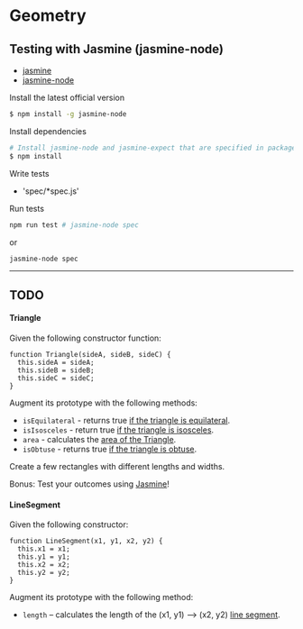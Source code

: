 # Geometry

## Testing with Jasmine (jasmine-node)

- [jasmine](http://jasmine.github.io/2.0/introduction.html)
- [jasmine-node](https://github.com/mhevery/jasmine-node)

Install the latest official version

```bash
$ npm install -g jasmine-node
```

Install dependencies

```bash
# Install jasmine-node and jasmine-expect that are specified in package.json
$ npm install
```

Write tests

- 'spec/*spec.js'

Run tests

```bash
npm run test # jasmine-node spec
```

or

```bash
jasmine-node spec
```

---

## TODO

#### Triangle

Given the following constructor function:

```
function Triangle(sideA, sideB, sideC) {
  this.sideA = sideA;
  this.sideB = sideB;
  this.sideC = sideC;
}
```

Augment its prototype with the following methods:

* `isEquilateral` - returns true [if the triangle is equilateral](http://en.wikipedia.org/wiki/Equilateral_triangle).
* `isIsosceles` - return true [if the triangle is isosceles](http://en.wikipedia.org/wiki/Isosceles_triangle#By_relative_lengths_of_sides).
* `area` - calculates the [area of the Triangle](http://en.wikipedia.org/wiki/Heron%27s_formula).
* `isObtuse` - returns true [if the triangle is obtuse](http://en.wikipedia.org/wiki/Isosceles_triangle#By_internal_angles).

Create a few rectangles with different lengths and widths.

Bonus: Test your outcomes using [Jasmine](https://github.com/ga-wdi-lessons/js-jasmine)!


#### LineSegment

Given the following constructor:

```
function LineSegment(x1, y1, x2, y2) {
  this.x1 = x1;
  this.y1 = y1;
  this.x2 = x2;
  this.y2 = y2;
}
```
Augment its prototype with the following method:

* `length` – calculates the length of the (x1, y1) --> (x2, y2) [line segment](http://en.wikipedia.org/wiki/Pythagorean_theorem).
